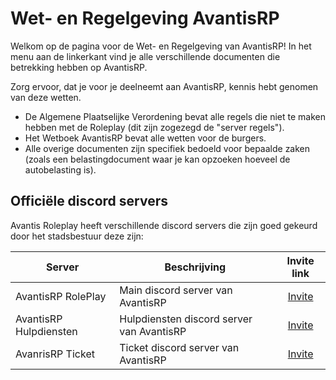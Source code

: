 # Wet- en Regelgeving AvantisRP

Welkom op de pagina voor de Wet- en Regelgeving van AvantisRP!
In het menu aan de linkerkant vind je alle verschillende documenten die betrekking hebben op AvantisRP.

Zorg ervoor, dat je voor je deelneemt aan AvantisRP, kennis hebt genomen van deze wetten.

- De Algemene Plaatselijke Verordening bevat alle regels die niet te maken hebben met de Roleplay (dit zijn zogezegd de "server regels").
- Het Wetboek AvantisRP bevat alle wetten voor de burgers.
- Alle overige documenten zijn specifiek bedoeld voor bepaalde zaken (zoals een belastingdocument waar je kan opzoeken hoeveel de autobelasting is).

## Officiële discord servers

Avantis Roleplay heeft verschillende discord servers die zijn goed gekeurd door het stadsbestuur deze zijn:

| Server | Beschrijving | Invite link |
|---|---|:---:|
|AvantisRP RolePlay| Main discord server van AvantisRP | [Invite](https://discord.gg/2DsQSyM3zE) |
|AvantisRP Hulpdiensten| Hulpdiensten discord server van AvantisRP | [Invite](https://discord.gg/4dt4c77KuN) |
|AvanrisRP Ticket| Ticket discord server van AvantisRP | [Invite](https://discord.gg/3XWDKNTphc)
